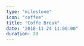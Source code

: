 ```yaml
---
type: "milestone"
icon: "coffee"
title: "Coffe Break"
date: "2018-11-24 11:00:00"
duration: 20
---
```

